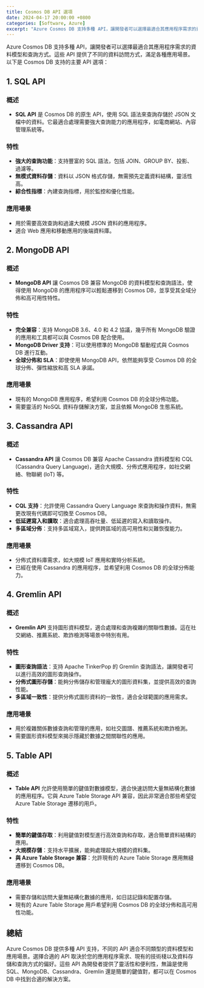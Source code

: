 ```yaml
---
title: Cosmos DB API 選項
date: 2024-04-17 20:00:00 +0800
categories: [Software, Azure]
excerpt: "Azure Cosmos DB 支持多種 API，讓開發者可以選擇最適合其應用程序需求的資料模型和查詢方式。"
---
```


Azure Cosmos DB 支持多種 API，讓開發者可以選擇最適合其應用程序需求的資料模型和查詢方式。這些 API 提供了不同的資料訪問方式，滿足各種應用場景。以下是 Cosmos DB 支持的主要 API 選項：

## **1. SQL API**

### **概述**
- **SQL API** 是 Cosmos DB 的原生 API，使用 SQL 語法來查詢存儲於 JSON 文檔中的資料。它最適合處理需要強大查詢能力的應用程序，如電商網站、內容管理系統等。

### **特性**
- **強大的查詢功能**：支持豐富的 SQL 語法，包括 JOIN、GROUP BY、投影、過濾等。
- **無模式資料存儲**：資料以 JSON 格式存儲，無需預先定義資料結構，靈活性高。
- **綜合性指標**：內建查詢指標，用於監控和優化性能。

### **應用場景**
- 用於需要高效查詢和過濾大規模 JSON 資料的應用程序。
- 適合 Web 應用和移動應用的後端資料庫。

## **2. MongoDB API**

### **概述**
- **MongoDB API** 讓 Cosmos DB 兼容 MongoDB 的資料模型和查詢語法，使得使用 MongoDB 的應用程序可以輕鬆遷移到 Cosmos DB，並享受其全域分佈和高可用性特性。

### **特性**
- **完全兼容**：支持 MongoDB 3.6、4.0 和 4.2 協議，幾乎所有 MongoDB 驗證的應用和工具都可以與 Cosmos DB 配合使用。
- **MongoDB Driver 支持**：可以使用標準的 MongoDB 驅動程式與 Cosmos DB 進行互動。
- **全球分佈和 SLA**：即使使用 MongoDB API，依然能夠享受 Cosmos DB 的全球分佈、彈性縮放和高 SLA 承諾。

### **應用場景**
- 現有的 MongoDB 應用程序，希望利用 Cosmos DB 的全球分佈功能。
- 需要靈活的 NoSQL 資料存儲解決方案，並且依賴 MongoDB 生態系統。

## **3. Cassandra API**

### **概述**
- **Cassandra API** 讓 Cosmos DB 兼容 Apache Cassandra 資料模型和 CQL (Cassandra Query Language)，適合大規模、分佈式應用程序，如社交網絡、物聯網 (IoT) 等。

### **特性**
- **CQL 支持**：允許使用 Cassandra Query Language 來查詢和操作資料，無需更改現有代碼即可切換至 Cosmos DB。
- **低延遲寫入和讀取**：適合處理高吞吐量、低延遲的寫入和讀取操作。
- **多區域分佈**：支持多區域寫入，提供跨區域的高可用性和災難恢復能力。

### **應用場景**
- 分佈式資料庫需求，如大規模 IoT 應用和實時分析系統。
- 已經在使用 Cassandra 的應用程序，並希望利用 Cosmos DB 的全球分佈能力。

## **4. Gremlin API**

### **概述**
- **Gremlin API** 支持圖形資料模型，適合處理和查詢複雜的關聯性數據。這在社交網絡、推薦系統、欺詐檢測等場景中特別有用。

### **特性**
- **圖形查詢語法**：支持 Apache TinkerPop 的 Gremlin 查詢語法，讓開發者可以進行高效的圖形查詢操作。
- **分佈式圖形存儲**：能夠分佈儲存和管理龐大的圖形資料集，並提供高效的查詢性能。
- **多區域一致性**：提供分佈式圖形資料的一致性，適合全球範圍的應用需求。

### **應用場景**
- 用於複雜關係數據查詢和管理的應用，如社交圖譜、推薦系統和欺詐檢測。
- 需要圖形資料模型來揭示隱藏於數據之間關聯性的應用。

## **5. Table API**

### **概述**
- **Table API** 允許使用簡單的鍵值對數據模型，適合快速訪問大量無結構化數據的應用程序。它與 Azure Table Storage API 兼容，因此非常適合那些希望從 Azure Table Storage 遷移的用戶。

### **特性**
- **簡單的鍵值存取**：利用鍵值對模型進行高效查詢和存取，適合簡單資料結構的應用。
- **大規模存儲**：支持水平擴展，能夠處理超大規模的資料集。
- **與 Azure Table Storage 兼容**：允許現有的 Azure Table Storage 應用無縫遷移到 Cosmos DB。

### **應用場景**
- 需要存儲和訪問大量無結構化數據的應用，如日誌記錄和配置存儲。
- 現有的 Azure Table Storage 用戶希望利用 Cosmos DB 的全球分佈和高可用性功能。

## **總結**

Azure Cosmos DB 提供多種 API 支持，不同的 API 適合不同類型的資料模型和應用場景。選擇合適的 API 取決於您的應用程序需求、現有的技術棧以及資料存儲和查詢方式的偏好。這些 API 為開發者提供了靈活性和便利性，無論是使用 SQL、MongoDB、Cassandra、Gremlin 還是簡單的鍵值對，都可以在 Cosmos DB 中找到合適的解決方案。
